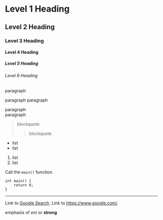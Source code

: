 # Level 1 Heading
## Level 2 Heading
### Level 3 Heading
#### Level 4 Heading
##### Level 5 Heading
###### Level 6 Heading

paragraph

paragraph
paragraph

paragraph  
paragraph

> blockquote
> > blockquote

- list
- list

<!-- -->

1. list
2. list

Call the `main()` function.

    int main() {
        return 0;
    }

---

Link to [Google Search](https://www.google.com/). Link to <https://www.google.com/>.

emphasis of *em* or **strong**